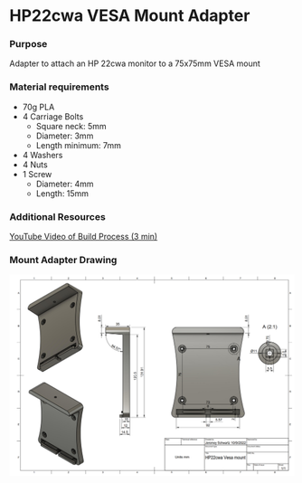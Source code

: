 # HP22cwa  VESA Mount Adapter 




### Purpose
Adapter to attach an HP 22cwa monitor to a 75x75mm VESA mount

### Material requirements
 - 70g PLA
 - 4 Carriage Bolts
	 - Square neck: 5mm
	 - Diameter: 3mm
	 - Length minimum: 7mm
 - 4 Washers
 - 4 Nuts
 - 1 Screw
	 - Diameter: 4mm
	 - Length: 15mm
	 
 ### Additional Resources
 [ YouTube Video of Build Process (3 min)](https://youtu.be/rdRXjx3tbT0)

### Mount Adapter Drawing

![Adapter Drawing](https://github.com/JS-CTRL/HP22cwa-Vesa-Mount/blob/main/VESA_Drawing_PNG.PNG?raw=true)


